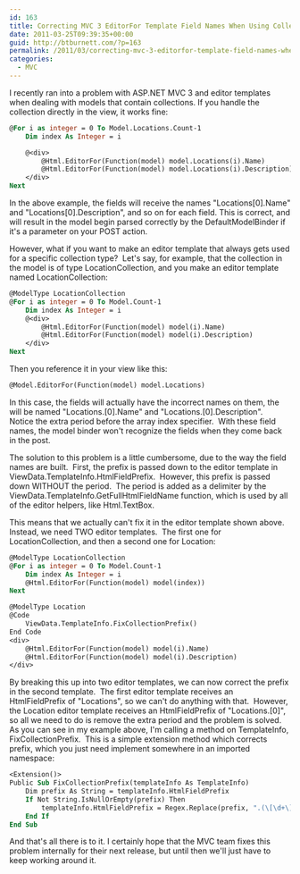 ```yaml
---
id: 163
title: Correcting MVC 3 EditorFor Template Field Names When Using Collections
date: 2011-03-25T09:39:35+00:00
guid: http://btburnett.com/?p=163
permalink: /2011/03/correcting-mvc-3-editorfor-template-field-names-when-using-collections.html
categories:
  - MVC
---
```

I recently ran into a problem with ASP.NET MVC 3 and editor templates when dealing with models that contain collections. If you handle the collection directly in the view, it works fine:

```vb
@For i as integer = 0 To Model.Locations.Count-1
    Dim index As Integer = i

    @<div>
        @Html.EditorFor(Function(model) model.Locations(i).Name)
        @Html.EditorFor(Function(model) model.Locations(i).Description)
    </div>
Next
```

In the above example, the fields will receive the names "Locations[0].Name" and "Locations[0].Description", and so on for each field. This is correct, and will result in the model begin parsed correctly by the DefaultModelBinder if it's a parameter on your POST action.

However, what if you want to make an editor template that always gets used for a specific collection type?  Let's say, for example, that the collection in the model is of type LocationCollection, and you make an editor template named LocationCollection:

```vb
@ModelType LocationCollection
@For i as integer = 0 To Model.Count-1
    Dim index As Integer = i
    @<div>
        @Html.EditorFor(Function(model) model(i).Name)
        @Html.EditorFor(Function(model) model(i).Description)
    </div>
Next
```

Then you reference it in your view like this:

```vb
@Model.EditorFor(Function(model) model.Locations)
```

In this case, the fields will actually have the incorrect names on them, the will be named "Locations.[0].Name" and "Locations.[0].Description".  Notice the extra period before the array index specifier.  With these field names, the model binder won't recognize the fields when they come back in the post.

The solution to this problem is a little cumbersome, due to the way the field names are built.  First, the prefix is passed down to the editor template in ViewData.TemplateInfo.HtmlFieldPrefix.  However, this prefix is passed down WITHOUT the period.  The period is added as a delimiter by the ViewData.TemplateInfo.GetFullHtmlFieldName function, which is used by all of the editor helpers, like Html.TextBox.

This means that we actually can't fix it in the editor template shown above.  Instead, we need TWO editor templates.  The first one for LocationCollection, and then a second one for Location:

```vb
@ModelType LocationCollection
@For i as integer = 0 To Model.Count-1
    Dim index As Integer = i
    @Html.EditorFor(Function(model) model(index))
Next
```

```vb
@ModelType Location
@Code
    ViewData.TemplateInfo.FixCollectionPrefix()
End Code
<div>
    @Html.EditorFor(Function(model) model(i).Name)
    @Html.EditorFor(Function(model) model(i).Description)
</div>
```

By breaking this up into two editor templates, we can now correct the prefix in the second template.  The first editor template receives an HtmlFieldPrefix of "Locations", so we can't do anything with that.  However, the Location editor template receives an HtmlFieldPrefix of "Locations.[0]", so all we need to do is remove the extra period and the problem is solved.  As you can see in my example above, I'm calling a method on TemplateInfo, FixCollectionPrefix.  This is a simple extension method which corrects prefix, which you just need implement somewhere in an imported namespace:

```vb
<Extension()>
Public Sub FixCollectionPrefix(templateInfo As TemplateInfo)
    Dim prefix As String = templateInfo.HtmlFieldPrefix
    If Not String.IsNullOrEmpty(prefix) Then
        templateInfo.HtmlFieldPrefix = Regex.Replace(prefix, ".(\[\d+\])$", "$1")
    End If
End Sub
```

And that's all there is to it. I certainly hope that the MVC team fixes this problem internally for their next release, but until then we'll just have to keep working around it.
